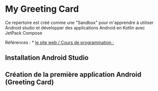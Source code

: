 # My Greeting Card

Ce repertoire est créé comme une "Sandbox" pour m'apprendre à utiliser Android studio et développer des applications Android en Kotlin avec JetPack Compose

Références : 
    * [le site web / Cours de programmation :](https://developer.android.com/codelabs)

## Installation Android Studio

## Création de la première application Android (Greeting Card)




